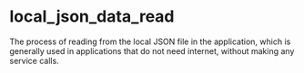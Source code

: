 # local_json_data_read
The process of reading from the local JSON file in the application, which is generally used in applications that do not need internet, without making any service calls.
